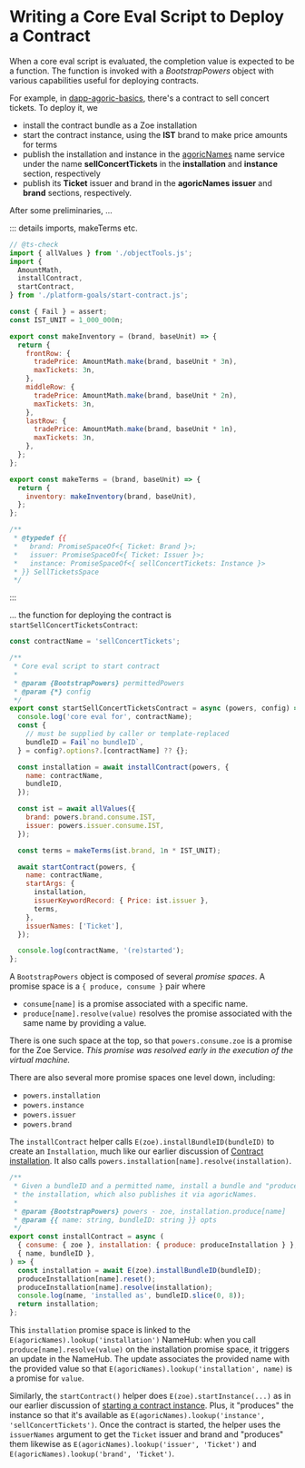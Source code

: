 # Writing a Core Eval Script to Deploy a Contract

When a core eval script is evaluated, the completion value is expected
to be a function. The function is invoked with a _BootstrapPowers_ object
with various capabilities useful for deploying contracts.

For example, in [dapp-agoric-basics](https://github.com/Agoric/dapp-agoric-basics/),
there's a contract to sell concert tickets. To deploy it, we

- install the contract bundle as a Zoe installation
- start the contract instance, using the **IST** brand to make price amounts for terms
- publish the installation and instance in the [agoricNames](../integration/name-services.md#agoricnames-agoricnamesadmin-well-known-names) name service under the name **sellConcertTickets**
  in the **installation** and **instance** section, respectively
- publish its **Ticket** issuer and brand in the **agoricNames** **issuer** and **brand** sections, respectively.

After some preliminaries, ...

::: details imports, makeTerms etc.

```js
// @ts-check
import { allValues } from './objectTools.js';
import {
  AmountMath,
  installContract,
  startContract,
} from './platform-goals/start-contract.js';

const { Fail } = assert;
const IST_UNIT = 1_000_000n;

export const makeInventory = (brand, baseUnit) => {
  return {
    frontRow: {
      tradePrice: AmountMath.make(brand, baseUnit * 3n),
      maxTickets: 3n,
    },
    middleRow: {
      tradePrice: AmountMath.make(brand, baseUnit * 2n),
      maxTickets: 3n,
    },
    lastRow: {
      tradePrice: AmountMath.make(brand, baseUnit * 1n),
      maxTickets: 3n,
    },
  };
};

export const makeTerms = (brand, baseUnit) => {
  return {
    inventory: makeInventory(brand, baseUnit),
  };
};

/**
 * @typedef {{
 *   brand: PromiseSpaceOf<{ Ticket: Brand }>;
 *   issuer: PromiseSpaceOf<{ Ticket: Issuer }>;
 *   instance: PromiseSpaceOf<{ sellConcertTickets: Instance }>
 * }} SellTicketsSpace
 */
```

:::

... the function for deploying the contract is `startSellConcertTicketsContract`:

```js
const contractName = 'sellConcertTickets';

/**
 * Core eval script to start contract
 *
 * @param {BootstrapPowers} permittedPowers
 * @param {*} config
 */
export const startSellConcertTicketsContract = async (powers, config) => {
  console.log('core eval for', contractName);
  const {
    // must be supplied by caller or template-replaced
    bundleID = Fail`no bundleID`,
  } = config?.options?.[contractName] ?? {};

  const installation = await installContract(powers, {
    name: contractName,
    bundleID,
  });

  const ist = await allValues({
    brand: powers.brand.consume.IST,
    issuer: powers.issuer.consume.IST,
  });

  const terms = makeTerms(ist.brand, 1n * IST_UNIT);

  await startContract(powers, {
    name: contractName,
    startArgs: {
      installation,
      issuerKeywordRecord: { Price: ist.issuer },
      terms,
    },
    issuerNames: ['Ticket'],
  });

  console.log(contractName, '(re)started');
};
```

A `BootstrapPowers` object is composed of several _promise spaces_.
A promise space is a `{ produce, consume }` pair where

- `consume[name]` is a promise associated with a specific name.
- `produce[name].resolve(value)` resolves the promise associated with the same name by providing a value.

There is one such space at the top, so that `powers.consume.zoe` is a promise for the Zoe Service. _This promise was resolved early in the execution of the virtual machine._

There are also several more promise spaces one level down, including:

- `powers.installation`
- `powers.instance`
- `powers.issuer`
- `powers.brand`

The `installContract` helper calls `E(zoe).installBundleID(bundleID)` to create an `Installation`, much like our earlier discussion of [Contract installation](http://localhost:8080/guides/zoe/#contract-installation).
It also calls `powers.installation[name].resolve(installation)`.

```js
/**
 * Given a bundleID and a permitted name, install a bundle and "produce"
 * the installation, which also publishes it via agoricNames.
 *
 * @param {BootstrapPowers} powers - zoe, installation.produce[name]
 * @param {{ name: string, bundleID: string }} opts
 */
export const installContract = async (
  { consume: { zoe }, installation: { produce: produceInstallation } },
  { name, bundleID },
) => {
  const installation = await E(zoe).installBundleID(bundleID);
  produceInstallation[name].reset();
  produceInstallation[name].resolve(installation);
  console.log(name, 'installed as', bundleID.slice(0, 8));
  return installation;
};
```

This `installation` promise space is linked to the `E(agoricNames).lookup('installation')` NameHub: when you call `produce[name].resolve(value)` on the installation promise space, it triggers an update in the NameHub. The update associates the provided name with the provided value so that `E(agoricNames).lookup('installation', name)` is a promise for `value`.

Similarly, the `startContract()` helper does `E(zoe).startInstance(...)` as
in our earlier discussion of [starting a contract instance](../zoe/#starting-a-contract-instance). Plus, it "produces" the instance
so that it's available as `E(agoricNames).lookup('instance', 'sellConcertTickets')`. Once the contract is started, the helper
uses the `issuerNames` argument to get the `Ticket` issuer and
brand and "produces" them likewise as `E(agoricNames).lookup('issuer', 'Ticket')` and `E(agoricNames).lookup('brand', 'Ticket')`.
